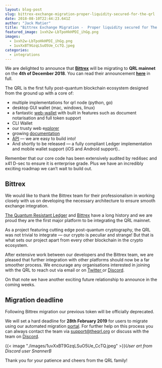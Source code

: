 ```yaml
---
layout: blog-post
slug: bittrex-exchange-migration-proper-liquidity-secured-for-the-qrl
date: 2018-08-10T22:44:23.641Z
author: "Jack Matier"
title: "Bittrex Exchange Migration -  Proper liquidity secured for The QRL!"
featured_image: 1vxh2w-LbTpoHkHPDI_ihGg.png
images:
  - 1vxh2w-LbTpoHkHPDI_ihGg.png
  - 1uvXxBT9GzqLSuO5Ue_CcTQ.jpeg
categories:
  - integrations
---
```


We are delighted to announce that **[Bittrex](https://bittrex.com)** will be migrating to **QRL mainnet** on the **4th of December 2018**. You can read their announcement **[here](https://bittrex.zendesk.com/hc/en-us/articles/360001472046-Support-for-the-Quantum-Resistant-Ledger-QRL-blockchain-upgrade)** in full.

The QRL is the first fully post-quantum blockchain ecosystem designed from the ground up with a core of:

* multiple implementations for qrl node (python, go)
* desktop GUI wallet (mac, windows, linux)
* a fantastic [web-wallet](https://wallet.theqrl.org/) with built in features such as document notarisation and full token support
* CLI Wallet
* our trusty web e[xplorer](https://explorer.theqrl.org/)
* growing [documentation](https://docs.theqrl.org)
* [API](https://api.theqrl.org) — we are easy to build into!
* And shortly to be released — a fully compliant Ledger implementation and mobile wallet support (iOS and Android support)..

Remember that our core code has been extensively audited by red4sec and x41 D-sec to ensure it is enterprise grade. Plus we have an incredibly exciting roadmap we can’t wait to build out.

## Bittrex

We would like to thank the Bittrex team for their professionalism in working closely with us on developing the necessary architecture to ensure smooth exchange integration.

[The Quantum Resistant Ledger](https://theqrl.org) and [Bittrex](https://bittrex.com) have a long history and we are proud they are the first major platform to be integrating the QRL mainnet.

As a project featuring cutting edge post-quantum cryptography, the QRL was not trivial to integrate — our crypto is peculiar and strange! But that is what sets our project apart from every other blockchain in the crypto ecosystem.

After extensive work between our developers and the Bittrex team, we are pleased that further integration with other platforms should now be a far smoother process. We encourage any organisations interested in joining with the QRL to reach out via email or on [Twitter ](https://twitter.com/QRLedger)or [Discord](/discord).

On that note we have another exciting future relationship to announce in the coming weeks.

## Migration deadline

Following Bittrex migration our previous token will be officially deprecated.

We will set a hard deadline for **28th February 2019** for users to migrate using our automated migration [portal](http://migration.theqrl.org). For further help on this process you can always contact the team via [support@theqrl.org](http://support@theqrl.org) or discuss with the team on [Discord](/discord).

{{< image "./images/1uvXxBT9GzqLSuO5Ue_CcTQ.jpeg" >}}*User art from Discord user SnannerB*

Thank you for your patience and cheers from the QRL family!